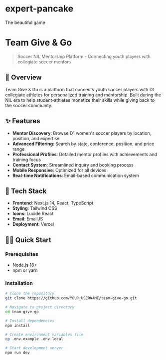 # expert-pancake
The beautiful game
# Team Give & Go

> Soccer NIL Mentorship Platform - Connecting youth players with collegiate soccer mentors

## 🥅 Overview

Team Give & Go is a platform that connects youth soccer players with D1 collegiate athletes for personalized training and mentorship. Built during the NIL era to help student-athletes monetize their skills while giving back to the soccer community.

## ✨ Features

- **Mentor Discovery**: Browse D1 women's soccer players by location, position, and expertise
- **Advanced Filtering**: Search by state, conference, position, and price range
- **Professional Profiles**: Detailed mentor profiles with achievements and training focus
- **Contact System**: Streamlined inquiry and booking process
- **Mobile Responsive**: Optimized for all devices
- **Real-time Notifications**: Email-based communication system

## 🚀 Tech Stack

- **Frontend**: Next.js 14, React, TypeScript
- **Styling**: Tailwind CSS
- **Icons**: Lucide React
- **Email**: EmailJS
- **Deployment**: Vercel

## 🏃‍♀️ Quick Start

### Prerequisites
- Node.js 18+ 
- npm or yarn

### Installation

```bash
# Clone the repository
git clone https://github.com/YOUR_USERNAME/team-give-go.git

# Navigate to project directory
cd team-give-go

# Install dependencies
npm install

# Create environment variables file
cp .env.example .env.local

# Start development server
npm run dev
